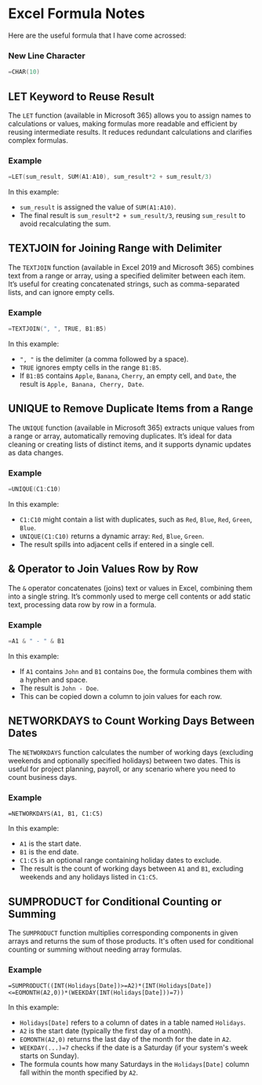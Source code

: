 # Excel Formula Notes

Here are the useful formula that I have come acrossed:

### New Line Character

```swift
=CHAR(10)
```

## LET Keyword to Reuse Result

The `LET` function (available in Microsoft 365) allows you to assign names to calculations or values, making formulas more readable and efficient by reusing intermediate results. It reduces redundant calculations and clarifies complex formulas.

### Example

```swift
=LET(sum_result, SUM(A1:A10), sum_result*2 + sum_result/3)
```

In this example:

- `sum_result` is assigned the value of `SUM(A1:A10)`.
- The final result is `sum_result*2 + sum_result/3`, reusing `sum_result` to avoid recalculating the sum.

## TEXTJOIN for Joining Range with Delimiter

The `TEXTJOIN` function (available in Excel 2019 and Microsoft 365) combines text from a range or array, using a specified delimiter between each item. It’s useful for creating concatenated strings, such as comma-separated lists, and can ignore empty cells.

### Example

```swift
=TEXTJOIN(", ", TRUE, B1:B5)
```

In this example:

- `", "` is the delimiter (a comma followed by a space).
- `TRUE` ignores empty cells in the range `B1:B5`.
- If `B1:B5` contains `Apple`, `Banana`, `Cherry`, an empty cell, and `Date`, the result is `Apple, Banana, Cherry, Date`.

## UNIQUE to Remove Duplicate Items from a Range

The `UNIQUE` function (available in Microsoft 365) extracts unique values from a range or array, automatically removing duplicates. It’s ideal for data cleaning or creating lists of distinct items, and it supports dynamic updates as data changes.

### Example

```swift
=UNIQUE(C1:C10)
```

In this example:

- `C1:C10` might contain a list with duplicates, such as `Red`, `Blue`, `Red`, `Green`, `Blue`.
- `UNIQUE(C1:C10)` returns a dynamic array: `Red`, `Blue`, `Green`.
- The result spills into adjacent cells if entered in a single cell.

## & Operator to Join Values Row by Row

The `&` operator concatenates (joins) text or values in Excel, combining them into a single string. It’s commonly used to merge cell contents or add static text, processing data row by row in a formula.

### Example

```swift
=A1 & " - " & B1
```

In this example:

- If `A1` contains `John` and `B1` contains `Doe`, the formula combines them with a hyphen and space.
- The result is `John - Doe`.
- This can be copied down a column to join values for each row.

## NETWORKDAYS to Count Working Days Between Dates

The `NETWORKDAYS` function calculates the number of working days (excluding weekends and optionally specified holidays) between two dates. This is useful for project planning, payroll, or any scenario where you need to count business days.

### Example

```excel
=NETWORKDAYS(A1, B1, C1:C5)
```

In this example:

- `A1` is the start date.
- `B1` is the end date.
- `C1:C5` is an optional range containing holiday dates to exclude.
- The result is the count of working days between `A1` and `B1`, excluding weekends and any holidays listed in `C1:C5`.

## SUMPRODUCT for Conditional Counting or Summing

The `SUMPRODUCT` function multiplies corresponding components in given arrays and returns the sum of those products. It's often used for conditional counting or summing without needing array formulas.

### Example

```excel
=SUMPRODUCT((INT(Holidays[Date])>=A2)*(INT(Holidays[Date])<=EOMONTH(A2,0))*(WEEKDAY(INT(Holidays[Date]))=7))
```

In this example:

- `Holidays[Date]` refers to a column of dates in a table named `Holidays`.
- `A2` is the start date (typically the first day of a month).
- `EOMONTH(A2,0)` returns the last day of the month for the date in `A2`.
- `WEEKDAY(...)=7` checks if the date is a Saturday (if your system's week starts on Sunday).
- The formula counts how many Saturdays in the `Holidays[Date]` column fall within the month specified by `A2`.
